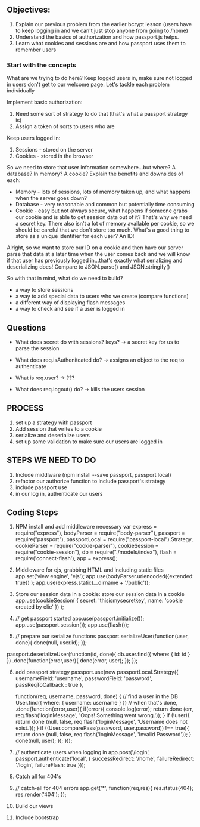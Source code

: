 ## Objectives:

1. Explain our previous problem from the earlier bcrypt lesson (users have to keep logging in and we can't just stop anyone from going to /home)
2. Understand the basics of authorization and how passport.js helps.
3. Learn what cookies and sessions are and how passport uses them to remember users

### Start with the concepts

What are we trying to do here? Keep logged users in, make sure not logged in users don't get to our welcome page. Let's tackle each problem individually

Implement basic authorization:

1. Need some sort of strategy to do that (that's what a passport strategy is)
2. Assign a token of sorts to users who are 

Keep users logged in:

1. Sessions - stored on the server
2. Cookies - stored in the browser

So we need to store that user information somewhere...but where? A database? In memory? A cookie? Explain the benefits and downsides of each:

- Memory - lots of sessions, lots of memory taken up, and what happens when the server goes down?
- Database - very reasonable and common but potentially time consuming
- Cookie - easy but not always secure, what happens if someone grabs our cookie and is able to get session data out of it? That's why we need a secret key. There also isn't a lot of memory available per cookie, so we should be careful that we don't store too much. What's a good thing to store as a unique identifier for each user? An ID!
	
Alright, so we want to store our ID on a cookie and then have our server parse that data at a later time when the user comes back and we will know if that user has previously logged in...that's exactly what serializing and deserializing does! Compare to JSON.parse() and JSON.stringify()

So with that in mind, what do we need to build?

- a way to store sessions
- a way to add special data to users who we create (compare functions)
- a different way of displaying flash messages
- a way to check and see if a user is logged in

## Questions
- What does secret do with sessions? keys? -> a secret key for us to parse the session

- What does req.isAuthenitcated do? -> assigns an object to the req to authenticate

- What is req.user? -> ???

- What does req.logout() do? -> kills the users session

## PROCESS
1. set up a strategy with passport
2. Add session that writes to a cookie
3. serialize and deserialize users
4. set up some validation to make sure our users are logged in

## STEPS WE NEED TO DO
1. Include middlware (npm install --save passport, passport local)
2. refactor our authorize function to include passport's strategy
3. include passport use
4. in our log in, authenticate our users

## Coding Steps
1. NPM install and add middleware necessary
var express = require("express"),
  bodyParser = require("body-parser"),
  passport = require("passport"),
  passportLocal = require("passport-local").Strategy,
  cookieParser = require("cookie-parser"),
  cookieSession = require("cookie-session"),
  db = require("./models/index"),
  flash = require('connect-flash'),
  app = express();

2. Middleware for ejs, grabbing HTML and including static files
	app.set('view engine', 'ejs');
	app.use(bodyParser.urlencoded({extended: true}) ); 
	app.use(express.static(__dirname + '/public'));

3. Store our session data in a cookie:
store our session data in a cookie
app.use(cookieSession( {
  secret: 'thisismysecretkey',
  name: 'cookie created by elie'
  })
);

4. // get passport started
app.use(passport.initialize());
app.use(passport.session());
app.use(flash());

5. // prepare our serialize functions
passport.serializeUser(function(user, done){
  done(null, user.id);
});

passport.deserializeUser(function(id, done){
  db.user.find({
      where: {
        id: id
      }
    })
    .done(function(error,user){ 
      done(error, user);
    });
});

6. add passport strategy 
passport.use(new passportLocal.Strategy({
      usernameField: 'username',
      passwordField: 'password',
      passReqToCallback : true
    },

    function(req, username, password, done) {
      // find a user in the DB
      User.find({
          where: {
            username: username
          }
        })
        // when that's done, 
        .done(function(error,user){
          if(error){
            console.log(error);
            return done (err, req.flash('loginMessage', 'Oops! Something went wrong.'));
          }
          if (!user){
            return done (null, false, req.flash('loginMessage', 'Username does not exist.'));
          }
          if ((User.comparePass(password, user.password)) !== true){
            return done (null, false, req.flash('loginMessage', 'Invalid Password'));
          }
          done(null, user); 
        });
    }));
7. // authenticate users when logging in
app.post('/login', passport.authenticate('local', {
  successRedirect: '/home', 
  failureRedirect: '/login', 
  failureFlash: true
}));
8. Catch all for 404's
9. // catch-all for 404 errors 
app.get('*', function(req,res){
  res.status(404);
  res.render('404');
});
9. Build our views
10. Include bootstrap
	
